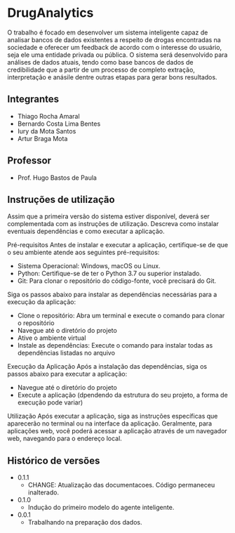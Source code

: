 # DrugAnalytics

O trabalho é focado em desenvolver um sistema inteligente capaz de analisar bancos de dados existentes a respeito de drogas encontradas na sociedade e oferecer um feedback de acordo com o interesse do usuário, seja ele uma entidade privada ou pública. O sistema será desenvolvido para análises de dados atuais, tendo como base bancos de dados de credibilidade que a partir de um processo de completo extração, interpretação e anásile dentre outras etapas para gerar bons resultados.

## Integrantes

* Thiago Rocha Amaral
* Bernardo Costa Lima Bentes
* Iury da Mota Santos 
* Artur Braga Mota

## Professor

* Prof. Hugo Bastos de Paula

## Instruções de utilização

Assim que a primeira versão do sistema estiver disponível, deverá ser complementada com as instruções de utilização. Descreva como instalar eventuais dependências e como executar a aplicação.

Pré-requisitos
Antes de instalar e executar a aplicação, certifique-se de que o seu ambiente atende aos seguintes pré-requisitos:

- Sistema Operacional: Windows, macOS ou Linux.
- Python: Certifique-se de ter o Python 3.7 ou superior instalado.
- Git: Para clonar o repositório do código-fonte, você precisará do Git.

Siga os passos abaixo para instalar as dependências necessárias para a execução da aplicação:

- Clone o repositório: Abra um terminal e execute o comando para clonar o repositório
- Navegue até o diretório do projeto
- Ative o ambiente virtual
- Instale as dependências: Execute o comando para instalar todas as dependências listadas no arquivo

Execução da Aplicação
Após a instalação das dependências, siga os passos abaixo para executar a aplicação:

- Navegue até o diretório do projeto
- Execute a aplicação (dpendendo da estrutura do seu projeto, a forma de execução pode variar)

Utilização
Após executar a aplicação, siga as instruções específicas que aparecerão no terminal ou na interface da aplicação. Geralmente, para aplicações web, você poderá acessar a aplicação através de um navegador web, navegando para o endereço local.


## Histórico de versões

* 0.1.1
    * CHANGE: Atualização das documentacoes. Código permaneceu inalterado.
* 0.1.0
    * Indução do primeiro modelo do agente inteligente.
* 0.0.1
    * Trabalhando na preparação dos dados.


